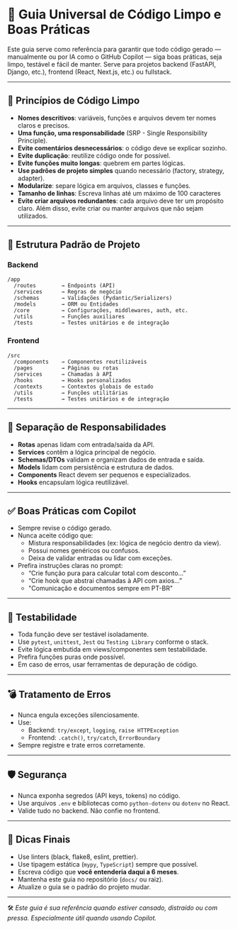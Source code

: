 # 📘 Guia Universal de Código Limpo e Boas Práticas

Este guia serve como referência para garantir que todo código gerado — manualmente ou por IA como o GitHub Copilot — siga boas práticas, seja limpo, testável e fácil de manter. Serve para projetos backend (FastAPI, Django, etc.), frontend (React, Next.js, etc.) ou fullstack.

---

## 🧼 Princípios de Código Limpo

- **Nomes descritivos**: variáveis, funções e arquivos devem ter nomes claros e precisos.
- **Uma função, uma responsabilidade** (SRP - Single Responsibility Principle).
- **Evite comentários desnecessários**: o código deve se explicar sozinho.
- **Evite duplicação**: reutilize código onde for possível.
- **Evite funções muito longas**: quebrem em partes lógicas.
- **Use padrões de projeto simples** quando necessário (factory, strategy, adapter).
- **Modularize**: separe lógica em arquivos, classes e funções.
- **Tamanho de linhas**: Escreva linhas até um máximo de 100 caracteres
- **Evite criar arquivos redundantes**: cada arquivo deve ter um propósito claro. Além disso, evite criar ou manter arquivos que não sejam utilizados.

---

## 📁 Estrutura Padrão de Projeto

### Backend

```
/app
  /routes        → Endpoints (API)
  /services      → Regras de negócio
  /schemas       → Validações (Pydantic/Serializers)
  /models        → ORM ou Entidades
  /core          → Configurações, middlewares, auth, etc.
  /utils         → Funções auxiliares
  /tests         → Testes unitários e de integração
```

### Frontend

```
/src
  /components    → Componentes reutilizáveis
  /pages         → Páginas ou rotas
  /services      → Chamadas à API
  /hooks         → Hooks personalizados
  /contexts      → Contextos globais de estado
  /utils         → Funções utilitárias
  /tests         → Testes unitários e de integração
```

---

## 🔄 Separação de Responsabilidades

- **Rotas** apenas lidam com entrada/saída da API.
- **Services** contêm a lógica principal de negócio.
- **Schemas/DTOs** validam e organizam dados de entrada e saída.
- **Models** lidam com persistência e estrutura de dados.
- **Components** React devem ser pequenos e especializados.
- **Hooks** encapsulam lógica reutilizável.

---

## ✅ Boas Práticas com Copilot

- Sempre revise o código gerado.
- Nunca aceite código que:
  - Mistura responsabilidades (ex: lógica de negócio dentro da view).
  - Possui nomes genéricos ou confusos.
  - Deixa de validar entradas ou lidar com exceções.
- Prefira instruções claras no prompt:
  - “Crie função pura para calcular total com desconto...”
  - “Crie hook que abstrai chamadas à API com axios...”
  - "Comunicação e documentos sempre em PT-BR"

---

## 🧪 Testabilidade

- Toda função deve ser testável isoladamente.
- Use `pytest`, `unittest`, `Jest` ou `Testing Library` conforme o stack.
- Evite lógica embutida em views/componentes sem testabilidade.
- Prefira funções puras onde possível.
- Em caso de erros, usar ferramentas de depuração de código.

---

## 💣 Tratamento de Erros

- Nunca engula exceções silenciosamente.
- Use:
  - Backend: `try/except`, `logging`, `raise HTTPException`
  - Frontend: `.catch()`, `try/catch`, `ErrorBoundary`
- Sempre registre e trate erros corretamente.

---

## 🛡️ Segurança

- Nunca exponha segredos (API keys, tokens) no código.
- Use arquivos `.env` e bibliotecas como `python-dotenv` ou `dotenv` no React.
- Valide tudo no backend. Não confie no frontend.

---

## 🧠 Dicas Finais

- Use linters (black, flake8, eslint, prettier).
- Use tipagem estática (`mypy`, `TypeScript`) sempre que possível.
- Escreva código que **você entenderia daqui a 6 meses**.
- Mantenha este guia no repositório (`docs/` ou raiz).
- Atualize o guia se o padrão do projeto mudar.

---

🛠️ _Este guia é sua referência quando estiver cansado, distraído ou com pressa. Especialmente útil quando usando Copilot._

